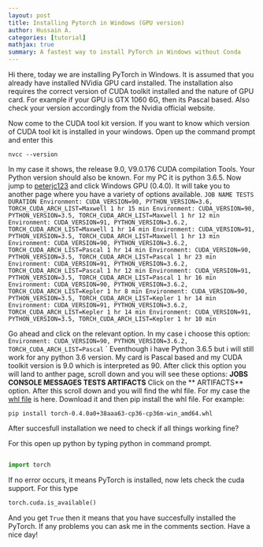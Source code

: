 ```yaml
---
layout: post
title: Installing Pytorch in Windows (GPU version)
author: Hussain A.
categories: [tutorial]
mathjax: true
summary: A fastest way to install PyTorch in Windows without Conda
---
```


Hi there, today we are installing PyTorch in Windows. It is assumed that you already have installed NVidia GPU card installed. 
The installation also requires the correct version of CUDA toolkit installed and the nature of GPU card. For example if your 
GPU is GTX 1060 6G, then its Pascal based. Also check your version accordingly from the Nvidia official website. 

Now come to the CUDA tool kit version. If you want to know which version of CUDA tool kit is installed in your windows. Open up 
the command prompt and enter this

`nvcc --version`

In my case it shows, the release 9.0, V9.0.176 CUDA compilation Tools. Your Python version should also be known. For my PC it is 
python 3.6.5. Now jump to [peterjc123](https://github.com/peterjc123/pytorch-scripts) and click Windows GPU (0.4.0). It will 
take you to another page where you have a variety of options available.
`
JOB NAME TESTS DURATION
Environment: CUDA_VERSION=90, PYTHON_VERSION=3.6, TORCH_CUDA_ARCH_LIST=Maxwell
1 hr 15 min
Environment: CUDA_VERSION=90, PYTHON_VERSION=3.5, TORCH_CUDA_ARCH_LIST=Maxwell
1 hr 12 min
Environment: CUDA_VERSION=91, PYTHON_VERSION=3.6.2, TORCH_CUDA_ARCH_LIST=Maxwell
1 hr 14 min
Environment: CUDA_VERSION=91, PYTHON_VERSION=3.5, TORCH_CUDA_ARCH_LIST=Maxwell
1 hr 13 min
Environment: CUDA_VERSION=90, PYTHON_VERSION=3.6.2, TORCH_CUDA_ARCH_LIST=Pascal
1 hr 14 min
Environment: CUDA_VERSION=90, PYTHON_VERSION=3.5, TORCH_CUDA_ARCH_LIST=Pascal
1 hr 23 min
Environment: CUDA_VERSION=91, PYTHON_VERSION=3.6.2, TORCH_CUDA_ARCH_LIST=Pascal
1 hr 12 min
Environment: CUDA_VERSION=91, PYTHON_VERSION=3.5, TORCH_CUDA_ARCH_LIST=Pascal
1 hr 16 min
Environment: CUDA_VERSION=90, PYTHON_VERSION=3.6.2, TORCH_CUDA_ARCH_LIST=Kepler
1 hr 8 min
Environment: CUDA_VERSION=90, PYTHON_VERSION=3.5, TORCH_CUDA_ARCH_LIST=Kepler
1 hr 14 min
Environment: CUDA_VERSION=91, PYTHON_VERSION=3.6.2, TORCH_CUDA_ARCH_LIST=Kepler
1 hr 14 min
Environment: CUDA_VERSION=91, PYTHON_VERSION=3.5, TORCH_CUDA_ARCH_LIST=Kepler
1 hr 10 min
 `
 
 Go ahead and click on the relevant option. In my case i choose this option:
 `Environment: CUDA_VERSION=90, PYTHON_VERSION=3.6.2, TORCH_CUDA_ARCH_LIST=Pascal`
 `
Eventhough i have Python 3.6.5 but i will still work for any python 3.6 version. My card is Pascal based and my CUDA toolkit
version is 9.0 which is interpreted as 90. After click this option you will land to anther page, scroll down and you will see
these options: **JOBS CONSOLE MESSAGES  TESTS  ARTIFACTS**
Click on the ** ARTIFACTS** option. After this scroll down and you will find the whl file. For my case the [whl file](https://ci.appveyor.com/api/buildjobs/qva8hdw9i353j50i/artifacts/output%2Ftorch-0.4.0a0%2B38aaa63-cp36-cp36m-win_amd64.whl)
is here. Download it and then pip install the whl file. For example:

`pip install torch-0.4.0a0+38aaa63-cp36-cp36m-win_amd64.whl`

After succesfull installation we need to check if all things working fine?

For this open up python by typing python in command prompt.

```python

import torch


```
If no error occurs, it means PyTorch is installed, now lets check the cuda support. For this type

```python
torch.cuda.is_available()

```
And you get `True` then it means that you have succesfully installed the PyTorch. If any problems you can ask me in the comments
section. Have a nice day!



